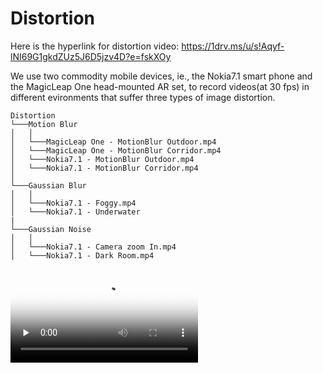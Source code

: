 # Distortion

Here is the hyperlink for distortion video: https://1drv.ms/u/s!Aqyf-lNI69G1gkdZUz5J6D5jzv4D?e=fskXOy

We use two commodity mobile devices, ie., the Nokia7.1 smart phone and the MagicLeap One head-mounted AR set, to record videos(at 30 fps) in different evironments that suffer three types of image distortion.

```
Distortion
└───Motion Blur
│   │
│   └───MagicLeap One - MotionBlur Outdoor.mp4
│   └───MagicLeap One - MotionBlur Corridor.mp4
│   └───Nokia7.1 - MotionBlur Outdoor.mp4
│   └───Nokia7.1 - MotionBlur Corridor.mp4
│   
└───Gaussian Blur
│   │
│   └───Nokia7.1 - Foggy.mp4
│   └───Nokia7.1 - Underwater
|
└───Gaussian Noise
│   │
│   └───Nokia7.1 - Camera zoom In.mp4
│   └───Nokia7.1 - Dark Room.mp4
```

<video id="video" controls="" preload="none" poster="http://img.blog.fandong.me/2017-08-26-Markdown-Advance-Video.jpg">
      <source id="mp4" src="http://img.blog.fandong.me/2017-08-26-Markdown-Advance-Video.mp4" type="video/mp4">
      </video>
